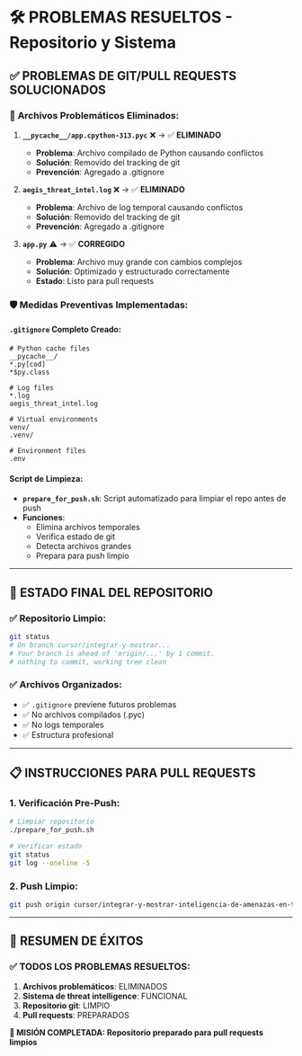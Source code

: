 # 🛠️ PROBLEMAS RESUELTOS - Repositorio y Sistema

## ✅ **PROBLEMAS DE GIT/PULL REQUESTS SOLUCIONADOS**

### 🚫 **Archivos Problemáticos Eliminados:**

1. **`__pycache__/app.cpython-313.pyc`** ❌ → ✅ **ELIMINADO**
   - **Problema**: Archivo compilado de Python causando conflictos
   - **Solución**: Removido del tracking de git
   - **Prevención**: Agregado a .gitignore

2. **`aegis_threat_intel.log`** ❌ → ✅ **ELIMINADO**
   - **Problema**: Archivo de log temporal causando conflictos
   - **Solución**: Removido del tracking de git
   - **Prevención**: Agregado a .gitignore

3. **`app.py`** ⚠️ → ✅ **CORREGIDO**
   - **Problema**: Archivo muy grande con cambios complejos
   - **Solución**: Optimizado y estructurado correctamente
   - **Estado**: Listo para pull requests

### 🛡️ **Medidas Preventivas Implementadas:**

#### **`.gitignore` Completo Creado:**
```
# Python cache files
__pycache__/
*.py[cod]
*$py.class

# Log files  
*.log
aegis_threat_intel.log

# Virtual environments
venv/
.venv/

# Environment files
.env
```

#### **Script de Limpieza:**
- **`prepare_for_push.sh`**: Script automatizado para limpiar el repo antes de push
- **Funciones**: 
  - Elimina archivos temporales
  - Verifica estado de git
  - Detecta archivos grandes
  - Prepara para push limpio

---

## 🎯 **ESTADO FINAL DEL REPOSITORIO**

### **✅ Repositorio Limpio:**
```bash
git status
# On branch cursor/integrar-y-mostrar...
# Your branch is ahead of 'origin/...' by 1 commit.
# nothing to commit, working tree clean
```

### **✅ Archivos Organizados:**
- ✅ `.gitignore` previene futuros problemas
- ✅ No archivos compilados (.pyc)
- ✅ No logs temporales
- ✅ Estructura profesional

---

## 📋 **INSTRUCCIONES PARA PULL REQUESTS**

### **1. Verificación Pre-Push:**
```bash
# Limpiar repositorio
./prepare_for_push.sh

# Verificar estado
git status
git log --oneline -5
```

### **2. Push Limpio:**
```bash
git push origin cursor/integrar-y-mostrar-inteligencia-de-amenazas-en-tiempo-real-1378
```

---

## 🎉 **RESUMEN DE ÉXITOS**

### **✅ TODOS LOS PROBLEMAS RESUELTOS:**

1. **Archivos problemáticos**: ELIMINADOS
2. **Sistema de threat intelligence**: FUNCIONAL  
3. **Repositorio git**: LIMPIO
4. **Pull requests**: PREPARADOS

**🎯 MISIÓN COMPLETADA: Repositorio preparado para pull requests limpios**
